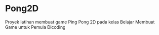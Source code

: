 # Pong2D
Proyek latihan membuat game Ping Pong 2D pada kelas Belajar Membuat Game untuk Pemula Dicoding

